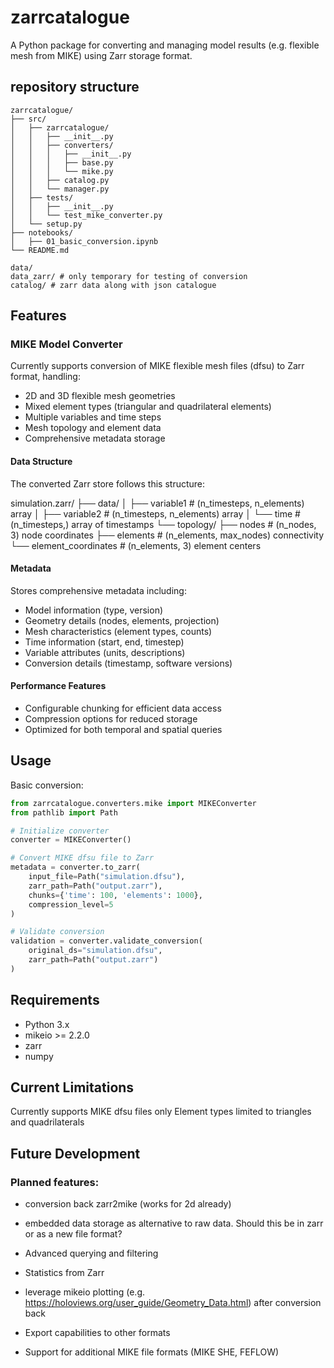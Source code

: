 # zarrcatalogue

A Python package for converting and managing model results (e.g. flexible mesh from MIKE) using Zarr storage format.


## repository structure

```
zarrcatalogue/
├── src/
│   ├── zarrcatalogue/
│   │   ├── __init__.py
│   │   ├── converters/
│   │   │   ├── __init__.py
│   │   │   ├── base.py
│   │   │   └── mike.py
│   │   ├── catalog.py
│   │   └── manager.py
│   ├── tests/
│   │   ├── __init__.py
│   │   └── test_mike_converter.py
│   └── setup.py
├── notebooks/
│   ├── 01_basic_conversion.ipynb
└── README.md

data/
data_zarr/ # only temporary for testing of conversion
catalog/ # zarr data along with json catalogue
```

## Features

### MIKE Model Converter
Currently supports conversion of MIKE flexible mesh files (dfsu) to Zarr format, handling:
- 2D and 3D flexible mesh geometries
- Mixed element types (triangular and quadrilateral elements)
- Multiple variables and time steps
- Mesh topology and element data
- Comprehensive metadata storage

#### Data Structure
The converted Zarr store follows this structure:

simulation.zarr/
├── data/
│ ├── variable1 # (n_timesteps, n_elements) array
│ ├── variable2 # (n_timesteps, n_elements) array
│ └── time # (n_timesteps,) array of timestamps
└── topology/
├── nodes # (n_nodes, 3) node coordinates
├── elements # (n_elements, max_nodes) connectivity
└── element_coordinates # (n_elements, 3) element centers


#### Metadata
Stores comprehensive metadata including:
- Model information (type, version)
- Geometry details (nodes, elements, projection)
- Mesh characteristics (element types, counts)
- Time information (start, end, timestep)
- Variable attributes (units, descriptions)
- Conversion details (timestamp, software versions)

#### Performance Features
- Configurable chunking for efficient data access
- Compression options for reduced storage
- Optimized for both temporal and spatial queries

## Usage

Basic conversion:
```python
from zarrcatalogue.converters.mike import MIKEConverter
from pathlib import Path

# Initialize converter
converter = MIKEConverter()

# Convert MIKE dfsu file to Zarr
metadata = converter.to_zarr(
    input_file=Path("simulation.dfsu"),
    zarr_path=Path("output.zarr"),
    chunks={'time': 100, 'elements': 1000},
    compression_level=5
)

# Validate conversion
validation = converter.validate_conversion(
    original_ds="simulation.dfsu",
    zarr_path=Path("output.zarr")
)
```

## Requirements
* Python 3.x
* mikeio >= 2.2.0
* zarr
* numpy

## Current Limitations
Currently supports MIKE dfsu files only
Element types limited to triangles and quadrilaterals

## Future Development

### Planned features:
* conversion back zarr2mike (works for 2d already)
* embedded data storage as alternative to raw data. Should this be in zarr or as a new file format?
* Advanced querying and filtering
* Statistics from Zarr
* leverage mikeio plotting (e.g. https://holoviews.org/user_guide/Geometry_Data.html) after conversion back

* Export capabilities to other formats
* Support for additional MIKE file formats (MIKE SHE, FEFLOW)
